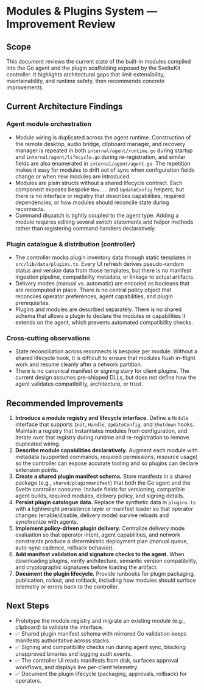 # Modules & Plugins System — Improvement Review

## Scope

This document reviews the current state of the built-in modules compiled into the Go agent and the plugin scaffolding exposed by the SvelteKit controller. It highlights architectural gaps that limit extensibility, maintainability, and runtime safety, then recommends concrete improvements.

## Current Architecture Findings

### Agent module orchestration

- Module wiring is duplicated across the agent runtime. Construction of the remote desktop, audio bridge, clipboard manager, and recovery manager is repeated in both `internal/agent/runtime.go` during startup and `internal/agent/lifecycle.go` during re-registration, and similar fields are also enumerated in `internal/agent/agent.go`. The repetition makes it easy for modules to drift out of sync when configuration fields change or when new modules are introduced.
- Modules are plain structs without a shared lifecycle contract. Each component exposes bespoke `New...` and `UpdateConfig` helpers, but there is no interface or registry that describes capabilities, required dependencies, or how modules should reconcile state during reconnects.
- Command dispatch is tightly coupled to the agent type. Adding a module requires editing several switch statements and helper methods rather than registering command handlers declaratively.

### Plugin catalogue & distribution (controller)

- The controller mocks plugin inventory data through static templates in `src/lib/data/plugins.ts`. Every UI refresh derives pseudo-random status and version data from those templates, but there is no manifest ingestion pipeline, compatibility metadata, or linkage to actual artifacts.
- Delivery modes (manual vs. automatic) are encoded as booleans that are recomputed in place. There is no central policy object that reconciles operator preferences, agent capabilities, and plugin prerequisites.
- Plugins and modules are described separately. There is no shared schema that allows a plugin to declare the modules or capabilities it extends on the agent, which prevents automated compatibility checks.

### Cross-cutting observations

- State reconciliation across reconnects is bespoke per module. Without a shared lifecycle hook, it is difficult to ensure that modules flush in-flight work and resume cleanly after a network partition.
- There is no canonical manifest or signing story for client plugins. The current design assumes pre-shipped DLLs, but does not define how the agent validates compatibility, architecture, or trust.

## Recommended Improvements

1. **Introduce a module registry and lifecycle interface.** Define a `Module` interface that supports `Init`, `Handle`, `UpdateConfig`, and `Shutdown` hooks. Maintain a registry that instantiates modules from configuration, and iterate over that registry during runtime and re-registration to remove duplicated wiring.
2. **Describe module capabilities declaratively.** Augment each module with metadata (supported commands, required permissions, resource usage) so the controller can expose accurate tooling and so plugins can declare extension points.
3. **Create a shared plugin manifest schema.** Store manifests in a shared package (e.g., `shared/pluginmanifest`) that both the Go agent and the Svelte controller consume. Include fields for versioning, compatible agent builds, required modules, delivery policy, and signing details.
4. **Persist plugin catalogue data.** Replace the synthetic data in `plugins.ts` with a lightweight persistence layer or manifest loader so that operator changes (enable/disable, delivery mode) survive reloads and synchronize with agents.
5. **Implement policy-driven plugin delivery.** Centralize delivery mode evaluation so that operator intent, agent capabilities, and network constraints produce a deterministic deployment plan (manual queue, auto-sync cadence, rollback behavior).
6. **Add manifest validation and signature checks to the agent.** When downloading plugins, verify architecture, semantic version compatibility, and cryptographic signatures before loading the artifact.
7. **Document the plugin lifecycle.** Provide runbooks for plugin packaging, publication, rollout, and rollback, including how modules should surface telemetry or errors back to the controller.

## Next Steps

- Prototype the module registry and migrate an existing module (e.g., clipboard) to validate the interface.
- ✅ Shared plugin manifest schema with mirrored Go validation keeps manifests authoritative across stacks.
- ✅ Signing and compatibility checks run during agent sync, blocking unapproved binaries and logging audit events.
- ✅ The controller UI reads manifests from disk, surfaces approval workflows, and displays live per-client telemetry.
- ✅ Document the plugin lifecycle (packaging, approvals, rollback) for operators.
